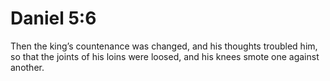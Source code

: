 # Daniel 5:6

Then the king’s countenance was changed, and his thoughts troubled him, so that the joints of his loins were loosed, and his knees smote one against another.